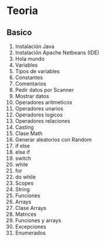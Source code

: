 # Teoria

## Basico

1. Instalación Java
2. Instalación Apache Netbeans (IDE)
3. Hola mundo
4. Variables
5. Tipos de variables
6. Constantes
7. Comentarios
8. Pedir datos por Scanner
9. Mostrar datos
10. Operadores aritmeticos
11. Operadores unarios
12. Operadores logicos
13. Operadores relaciones
14. Casting
15. Clase Math
16. Generar aleatorios con Random
17. if else
18. else if
19. switch
20. while
21. for
22. do while
23. Scopes
24. String
25. Funciones
26. Arrays
27. Clase Arrays
28. Matrices
29. Funciones y arrays
30. Excepciones
31. Enumerados